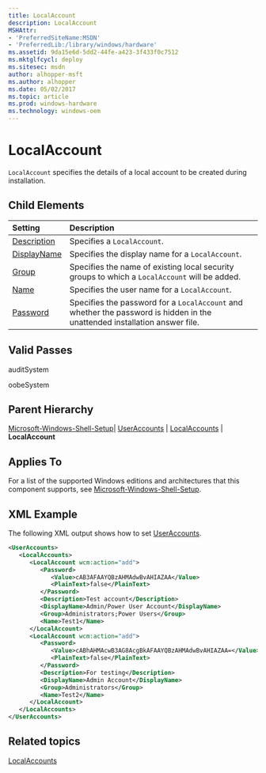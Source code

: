 ```yaml
---
title: LocalAccount
description: LocalAccount
MSHAttr:
- 'PreferredSiteName:MSDN'
- 'PreferredLib:/library/windows/hardware'
ms.assetid: 9da15e6d-5dd2-44fe-a423-3f433f0c7512
ms.mktglfcycl: deploy
ms.sitesec: msdn
author: alhopper-msft
ms.author: alhopper
ms.date: 05/02/2017
ms.topic: article
ms.prod: windows-hardware
ms.technology: windows-oem
---
```

# LocalAccount

`LocalAccount` specifies the details of a local account to be created during installation.

## Child Elements

| Setting                 | Description                                                                           |
|:------------------------|:--------------------------------------------------------------------------------------|
| [Description](microsoft-windows-shell-setup-useraccounts-localaccounts-localaccount-description.md) | Specifies a <code>LocalAccount</code>. |
| [DisplayName](microsoft-windows-shell-setup-useraccounts-localaccounts-localaccount-displayname.md) | Specifies the display name for a <code>LocalAccount</code>. |
| [Group](microsoft-windows-shell-setup-useraccounts-localaccounts-localaccount-group.md) | Specifies the name of existing local security groups to which a <code>LocalAccount</code> will be added. |
| [Name](microsoft-windows-shell-setup-useraccounts-localaccounts-localaccount-name.md) | Specifies the user name for a <code>LocalAccount</code>. |
| [Password](microsoft-windows-shell-setup-useraccounts-localaccounts-localaccount-password.md) | Specifies the password for a <code>LocalAccount</code> and whether the password is hidden in the unattended installation answer file. |

## Valid Passes

auditSystem

oobeSystem

## Parent Hierarchy

[Microsoft-Windows-Shell-Setup](microsoft-windows-shell-setup.md)| [UserAccounts](microsoft-windows-shell-setup-useraccounts.md) | [LocalAccounts](microsoft-windows-shell-setup-useraccounts-localaccounts.md) | **LocalAccount**

## Applies To

For a list of the supported Windows editions and architectures that this component supports, see [Microsoft-Windows-Shell-Setup](microsoft-windows-shell-setup.md).

## XML Example

The following XML output shows how to set [UserAccounts](microsoft-windows-shell-setup-useraccounts.md).

```XML
<UserAccounts>
   <LocalAccounts>
      <LocalAccount wcm:action="add">
         <Password>
            <Value>cAB3AFAAYQBzAHMAdwBvAHIAZAA</Value>
            <PlainText>false</PlainText>
         </Password>
         <Description>Test account</Description>
         <DisplayName>Admin/Power User Account</DisplayName>
         <Group>Administrators;Power Users</Group>
         <Name>Test1</Name>
      </LocalAccount>
      <LocalAccount wcm:action="add">
         <Password>
            <Value>cABhAHMAcwB3AG8AcgBkAFAAYQBzAHMAdwBvAHIAZAA=</Value>
            <PlainText>false</PlainText>
         </Password>
         <Description>For testing</Description>
         <DisplayName>Admin Account</DisplayName>
         <Group>Administrators</Group>
         <Name>Test2</Name>
      </LocalAccount>
   </LocalAccounts>
</UserAccounts>
```

## Related topics

[LocalAccounts](microsoft-windows-shell-setup-useraccounts-localaccounts.md)
